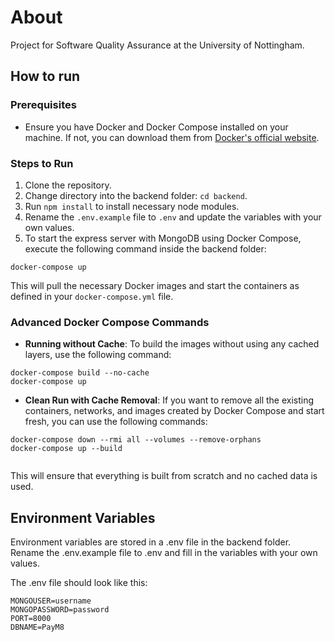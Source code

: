 # About

Project for Software Quality Assurance at the University of Nottingham. 

## How to run

### Prerequisites
- Ensure you have Docker and Docker Compose installed on your machine. If not, you can download them from [Docker's official website](https://www.docker.com/get-started).

### Steps to Run

1. Clone the repository.
2. Change directory into the backend folder: `cd backend`.
3. Run `npm install` to install necessary node modules.
4. Rename the `.env.example` file to `.env` and update the variables with your own values.
5. To start the express server with MongoDB using Docker Compose, execute the following command inside the backend folder:


```
docker-compose up
```

This will pull the necessary Docker images and start the containers as defined in your `docker-compose.yml` file.

### Advanced Docker Compose Commands

- **Running without Cache**: To build the images without using any cached layers, use the following command:
```
docker-compose build --no-cache
docker-compose up
```


- **Clean Run with Cache Removal**: If you want to remove all the existing containers, networks, and images created by Docker Compose and start fresh, you can use the following commands:

```
docker-compose down --rmi all --volumes --remove-orphans
docker-compose up --build


```


This will ensure that everything is built from scratch and no cached data is used.

## Environment Variables

Environment variables are stored in a .env file in the backend folder. Rename the .env.example file to .env and fill in the variables with your own values.

The .env file should look like this:

```
MONGOUSER=username
MONGOPASSWORD=password
PORT=8000
DBNAME=PayM8
```